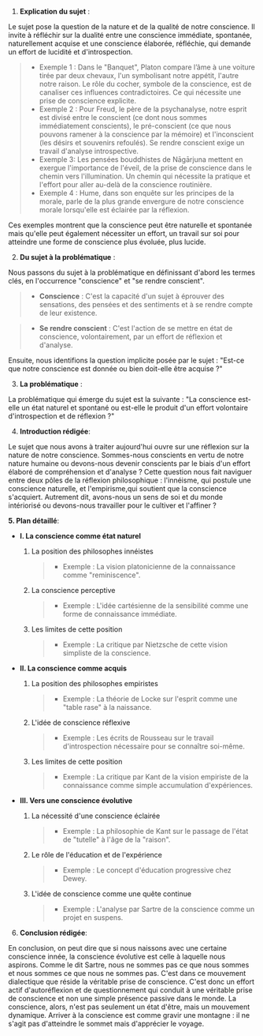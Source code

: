 1. **Explication du sujet** :

Le sujet pose la question de la nature et de la qualité de notre conscience. Il invite à réfléchir sur la dualité entre une conscience immédiate, spontanée, naturellement acquise et une conscience élaborée, réfléchie, qui demande un effort de lucidité et d'introspection. 

> - Exemple 1 : Dans le "Banquet", Platon compare l’âme à une voiture tirée par deux chevaux, l'un symbolisant notre appétit, l'autre notre raison. Le rôle du cocher, symbole de la conscience, est de canaliser ces influences contradictoires. Ce qui nécessite une prise de conscience explicite.
> - Exemple 2 : Pour Freud, le père de la psychanalyse, notre esprit est divisé entre le conscient (ce dont nous sommes immédiatement conscients), le pré-conscient (ce que nous pouvons ramener à la conscience par la mémoire) et l'inconscient (les désirs et souvenirs refoulés). Se rendre conscient exige un travail d'analyse introspective.
> - Exemple 3: Les pensées bouddhistes de Nāgārjuna mettent en exergue l'importance de l'éveil, de la prise de conscience dans le chemin vers l'illumination. Un chemin qui nécessite la pratique et l'effort pour aller au-delà de la conscience routinière.
> - Exemple 4 : Hume, dans son enquête sur les principes de la morale, parle de la plus grande envergure de notre conscience morale lorsqu'elle est éclairée par la réflexion.

Ces exemples montrent que la conscience peut être naturelle et spontanée mais qu'elle peut également nécessiter un effort, un travail sur soi pour atteindre une forme de conscience plus évoluée, plus lucide.

2. **Du sujet à la problématique** :

Nous passons du sujet à la problématique en définissant d'abord les termes clés, en l'occurrence "conscience" et "se rendre conscient".

> - **Conscience** : C'est la capacité d'un sujet à éprouver des sensations, des pensées et des sentiments et à se rendre compte de leur existence. 

> - **Se rendre conscient** : C'est l'action de se mettre en état de conscience, volontairement, par un effort de réflexion et d'analyse. 

Ensuite, nous identifions la question implicite posée par le sujet : "Est-ce que notre conscience est donnée ou bien doit-elle être acquise ?"

3. **La problématique** :

La problématique qui émerge du sujet est la suivante : "La conscience est-elle un état naturel et spontané ou est-elle le produit d'un effort volontaire d'introspection et de réflexion ?"

4. **Introduction rédigée**: 

Le sujet que nous avons à traiter aujourd'hui ouvre sur une réflexion sur la nature de notre conscience. Sommes-nous conscients en vertu de notre nature humaine ou devons-nous devenir conscients par le biais d'un effort élaboré de compréhension et d'analyse ? Cette question nous fait naviguer entre deux pôles de la réflexion philosophique : l'innéisme, qui postule une conscience naturelle, et l'empirisme,qui soutient que la conscience s'acquiert. Autrement dit, avons-nous un sens de soi et du monde intériorisé ou devons-nous travailler pour le cultiver et l'affiner ?

**5. Plan détaillé**:

* **I. La conscience comme état naturel**

    1. La position des philosophes innéistes
          > - Exemple : La vision platonicienne de la connaissance comme "reminiscence".
    
    2.  La conscience perceptive
          > - Exemple : L'idée cartésienne de la sensibilité comme une forme de connaissance immédiate.
    
    3.  Les limites de cette position
          > - Exemple : La critique par Nietzsche de cette vision simpliste de la conscience.

* **II. La conscience comme acquis**

    1. La position des philosophes empiristes
          > - Exemple : La théorie de Locke sur l'esprit comme une "table rase" à la naissance.
    
    2.  L'idée de conscience réflexive
          > - Exemple : Les écrits de Rousseau sur le travail d'introspection nécessaire pour se connaître soi-même.
    
    3.  Les limites de cette position
          > - Exemple : La critique par Kant de la vision empiriste de la connaissance comme simple accumulation d'expériences.

* **III. Vers une conscience évolutive**

    1. La nécessité d'une conscience éclairée
          > - Exemple : La philosophie de Kant sur le passage de l'état de "tutelle" à l'âge de la "raison".
    
    2.  Le rôle de l'éducation et de l'expérience
          > - Exemple : Le concept d'éducation progressive chez Dewey.
   
    3.  L'idée de conscience comme une quête continue
          > - Exemple : L'analyse par Sartre de la conscience comme un projet en suspens.

6. **Conclusion rédigée**: 

En conclusion, on peut dire que si nous naissons avec une certaine conscience innée, la conscience évolutive est celle à laquelle nous aspirons. Comme le dit Sartre, nous ne sommes pas ce que nous sommes et nous sommes ce que nous ne sommes pas. C'est dans ce mouvement dialectique que réside la véritable prise de conscience. C'est donc un effort actif d'autoréflexion et de questionnement qui conduit à une véritable prise de conscience et non une simple présence passive dans le monde. La conscience, alors, n'est pas seulement un état d'être, mais un mouvement dynamique. Arriver à la conscience est comme gravir une montagne : il ne s'agit pas d'atteindre le sommet mais d'apprécier le voyage.
